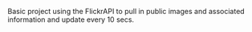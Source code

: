 Basic project using the FlickrAPI to pull in public images and associated information and update every 10 secs. 
